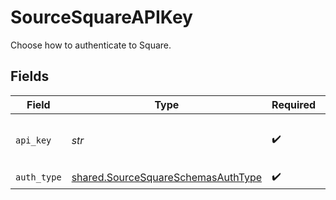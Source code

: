 # SourceSquareAPIKey

Choose how to authenticate to Square.


## Fields

| Field                                                                                    | Type                                                                                     | Required                                                                                 | Description                                                                              |
| ---------------------------------------------------------------------------------------- | ---------------------------------------------------------------------------------------- | ---------------------------------------------------------------------------------------- | ---------------------------------------------------------------------------------------- |
| `api_key`                                                                                | *str*                                                                                    | :heavy_check_mark:                                                                       | The API key for a Square application                                                     |
| `auth_type`                                                                              | [shared.SourceSquareSchemasAuthType](../../models/shared/sourcesquareschemasauthtype.md) | :heavy_check_mark:                                                                       | N/A                                                                                      |